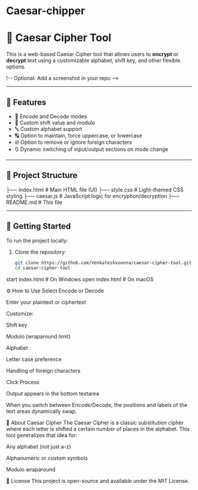 # Caesar-chipper
# 🔐 Caesar Cipher Tool

This is a web-based Caesar Cipher tool that allows users to **encrypt** or **decrypt** text using a customizable alphabet, shift key, and other flexible options.

 !-- Optional: Add a screenshot in your repo -->

---

## 🌟 Features

- 🔄 Encode and Decode modes
- 🔢 Custom shift value and modulo
- 🔤 Custom alphabet support
- 🔠 Option to maintain, force uppercase, or lowercase
- 🌐 Option to remove or ignore foreign characters
- 🔃 Dynamic switching of input/output sections on mode change

---

## 📁 Project Structure

├── index.html # Main HTML file (UI)
├── style.css # Light-themed CSS styling
├── caesar.js # JavaScript logic for encryption/decryption
├── README.md # This file


---

## 🚀 Getting Started

To run the project locally:

1. Clone the repository:

   ```bash
   git clone https://github.com/Venkateshvoonna/caesar-cipher-tool.git
   cd caesar-cipher-tool
start index.html   # On Windows
open index.html    # On macOS

⚙️ How to Use
Select Encode or Decode

Enter your plaintext or ciphertext

Customize:

Shift key

Modulo (wraparound limit)

Alphabet

Letter case preference

Handling of foreign characters

Click Process

Output appears in the bottom textarea

When you switch between Encode/Decode, the positions and labels of the text areas dynamically swap.

🧠 About Caesar Cipher
The Caesar Cipher is a classic substitution cipher where each letter is shifted a certain number of places in the alphabet. This tool generalizes that idea for:

Any alphabet (not just a-z)

Alphanumeric or custom symbols

Modulo wraparound

📄 License
This project is open-source and available under the MIT License.
